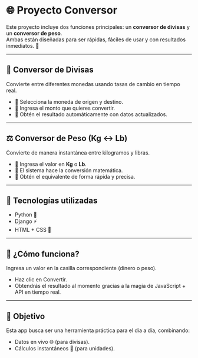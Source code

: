 
# 🌐 Proyecto Conversor

Este proyecto incluye dos funciones principales: un **conversor de divisas** y un **conversor de peso**.  
Ambas están diseñadas para ser rápidas, fáciles de usar y con resultados inmediatos. 🚀

---

## 💱 Conversor de Divisas  
Convierte entre diferentes monedas usando tasas de cambio en tiempo real.  
- 🔹 Selecciona la moneda de origen y destino.  
- 🔹 Ingresa el monto que quieres convertir.  
- 🔹 Obtén el resultado automáticamente con datos actualizados.  

---

## ⚖️ Conversor de Peso (Kg ↔ Lb)  
Convierte de manera instantánea entre kilogramos y libras.  
- 🔹 Ingresa el valor en **Kg** o **Lb**.  
- 🔹 El sistema hace la conversión matemática.  
- 🔹 Obtén el equivalente de forma rápida y precisa.  

---

## 📌 Tecnologías utilizadas  
- Python 🐍  
- Django ⚡  
- HTML + CSS 🎨  

---

## 🚀 ¿Cómo funciona?

Ingresa un valor en la casilla correspondiente (dinero o peso).

- Haz clic en Convertir.
- Obtendrás el resultado al momento gracias a la magia de JavaScript + API en tiempo real.

---

## 🎯 Objetivo

Esta app busca ser una herramienta práctica para el día a día, combinando:

- Datos en vivo 🌐 (para divisas).
- Cálculos instantáneos 🔢 (para unidades).
